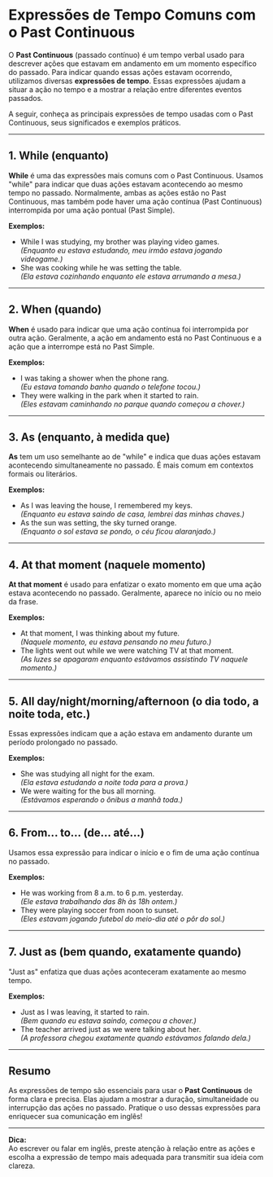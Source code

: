 
# Expressões de Tempo Comuns com o Past Continuous

O **Past Continuous** (passado contínuo) é um tempo verbal usado para descrever ações que estavam em andamento em um momento específico do passado. Para indicar quando essas ações estavam ocorrendo, utilizamos diversas **expressões de tempo**. Essas expressões ajudam a situar a ação no tempo e a mostrar a relação entre diferentes eventos passados.

A seguir, conheça as principais expressões de tempo usadas com o Past Continuous, seus significados e exemplos práticos.

---

## 1. **While** (enquanto)

**While** é uma das expressões mais comuns com o Past Continuous. Usamos "while" para indicar que duas ações estavam acontecendo ao mesmo tempo no passado. Normalmente, ambas as ações estão no Past Continuous, mas também pode haver uma ação contínua (Past Continuous) interrompida por uma ação pontual (Past Simple).

**Exemplos:**
- While I was studying, my brother was playing video games.  
  *(Enquanto eu estava estudando, meu irmão estava jogando videogame.)*
- She was cooking while he was setting the table.  
  *(Ela estava cozinhando enquanto ele estava arrumando a mesa.)*

---

## 2. **When** (quando)

**When** é usado para indicar que uma ação contínua foi interrompida por outra ação. Geralmente, a ação em andamento está no Past Continuous e a ação que a interrompe está no Past Simple.

**Exemplos:**
- I was taking a shower when the phone rang.  
  *(Eu estava tomando banho quando o telefone tocou.)*
- They were walking in the park when it started to rain.  
  *(Eles estavam caminhando no parque quando começou a chover.)*

---

## 3. **As** (enquanto, à medida que)

**As** tem um uso semelhante ao de "while" e indica que duas ações estavam acontecendo simultaneamente no passado. É mais comum em contextos formais ou literários.

**Exemplos:**
- As I was leaving the house, I remembered my keys.  
  *(Enquanto eu estava saindo de casa, lembrei das minhas chaves.)*
- As the sun was setting, the sky turned orange.  
  *(Enquanto o sol estava se pondo, o céu ficou alaranjado.)*

---

## 4. **At that moment** (naquele momento)

**At that moment** é usado para enfatizar o exato momento em que uma ação estava acontecendo no passado. Geralmente, aparece no início ou no meio da frase.

**Exemplos:**
- At that moment, I was thinking about my future.  
  *(Naquele momento, eu estava pensando no meu futuro.)*
- The lights went out while we were watching TV at that moment.  
  *(As luzes se apagaram enquanto estávamos assistindo TV naquele momento.)*

---

## 5. **All day/night/morning/afternoon** (o dia todo, a noite toda, etc.)

Essas expressões indicam que a ação estava em andamento durante um período prolongado no passado.

**Exemplos:**
- She was studying all night for the exam.  
  *(Ela estava estudando a noite toda para a prova.)*
- We were waiting for the bus all morning.  
  *(Estávamos esperando o ônibus a manhã toda.)*

---

## 6. **From... to...** (de... até...)

Usamos essa expressão para indicar o início e o fim de uma ação contínua no passado.

**Exemplos:**
- He was working from 8 a.m. to 6 p.m. yesterday.  
  *(Ele estava trabalhando das 8h às 18h ontem.)*
- They were playing soccer from noon to sunset.  
  *(Eles estavam jogando futebol do meio-dia até o pôr do sol.)*

---

## 7. **Just as** (bem quando, exatamente quando)

"Just as" enfatiza que duas ações aconteceram exatamente ao mesmo tempo.

**Exemplos:**
- Just as I was leaving, it started to rain.  
  *(Bem quando eu estava saindo, começou a chover.)*
- The teacher arrived just as we were talking about her.  
  *(A professora chegou exatamente quando estávamos falando dela.)*

---

## Resumo

As expressões de tempo são essenciais para usar o **Past Continuous** de forma clara e precisa. Elas ajudam a mostrar a duração, simultaneidade ou interrupção das ações no passado. Pratique o uso dessas expressões para enriquecer sua comunicação em inglês!

---

**Dica:**  
Ao escrever ou falar em inglês, preste atenção à relação entre as ações e escolha a expressão de tempo mais adequada para transmitir sua ideia com clareza.

```
